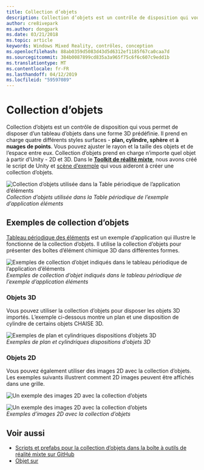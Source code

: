 ```yaml
---
title: Collection d’objets
description: Collection d’objets est un contrôle de disposition qui vous permet de disposer d’un tableau d’objets dans une forme 3D prédéfinie.
author: cre8ivepark
ms.author: dongpark
ms.date: 03/21/2018
ms.topic: article
keywords: Windows Mixed Reality, contrôles, conception
ms.openlocfilehash: 88ab0359d5083d43d5d6312ef1185f67ca0caa7d
ms.sourcegitcommit: 384b0087899cd835a3a965f75c6f6c607c9edd1b
ms.translationtype: MT
ms.contentlocale: fr-FR
ms.lasthandoff: 04/12/2019
ms.locfileid: "59597089"
---
```

# <a name="object-collection"></a>Collection d’objets

Collection d’objets est un contrôle de disposition qui vous permet de disposer d’un tableau d’objets dans une forme 3D prédéfinie. Il prend en charge quatre différents styles surfaces - **plan, cylindre, sphère** et **à nuages de points**. Vous pouvez ajuster le rayon et la taille des objets et de l’espace entre eux. Collection d’objets prend en charge n’importe quel objet à partir d’Unity - 2D et 3D. Dans le  **[Toolkit de réalité mixte](https://github.com/Microsoft/MixedRealityToolkit-Unity/blob/htk_release/Assets/HoloToolkit-Examples/UX/Readme/README_ObjectCollection.md)**, nous avons créé le script de Unity et [scène d’exemple](https://github.com/Microsoft/MixedRealityToolkit-Unity/blob/htk_release/Assets/HoloToolkit-Examples/UX/Scenes/ObjectCollectionExample.unity) qui vous aideront à créer une collection d’objets.

![Collection d’objets utilisée dans la Table périodique de l’application d’éléments](images/640px-objectcollection-hero-640px.jpg)<br>
*Collection d’objets utilisée dans la Table périodique de l’exemple d’application éléments*

## <a name="object-collection-examples"></a>Exemples de collection d’objets

[Tableau périodique des éléments](periodic-table-of-the-elements.md) est un exemple d’application qui illustre le fonctionne de la collection d’objets. Il utilise la collection d’objets pour présenter des boîtes d’élément chimique 3D dans différentes formes.

![Exemples de collection d’objet indiqués dans le tableau périodique de l’application d’éléments](images/periodictable-collections-1000px.jpg)<br>
*Exemples de collection d’objet indiqués dans le tableau périodique de l’exemple d’application éléments*

### <a name="3d-objects"></a>Objets 3D

Vous pouvez utiliser la collection d’objets pour disposer les objets 3D importés. L’exemple ci-dessous montre un plan et une disposition de cylindre de certains objets CHAISE 3D.

![Exemples de plan et cylindriques dispositions d’objets 3D](images/objectcollection-3dobjects-1000px.jpg)<br>
*Exemples de plan et cylindriques dispositions d’objets 3D*

### <a name="2d-objects"></a>Objets 2D

Vous pouvez également utiliser des images 2D avec la collection d’objets. Les exemples suivants illustrent comment 2D images peuvent être affichés dans une grille.

![Un exemple des images 2D avec la collection d’objets](images/640px-layout-3dobjects-3.jpg)

![Un exemple des images 2D avec la collection d’objets](images/640px-layout-2dimages.jpg)<br>
*Exemples d’images 2D avec la collection d’objets*

## <a name="see-also"></a>Voir aussi
* [Scripts et prefabs pour la collection d’objets dans la boîte à outils de réalité mixte sur GitHub](https://github.com/Microsoft/MixedRealityToolkit-Unity/tree/htk_release/Assets/HoloToolkit-Examples/UX)
* [Objet sur](interactable-object.md)
